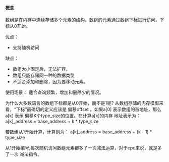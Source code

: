 

#### 概念 ####
数组是在内存中连续存储多个元素的结构。数组的元素通过数组下标进行访问。下标从0开始。

优点：
* 支持随机访问

缺点：
*  数组大小固定后，无法扩容。
*  数组只能存储同一种的数据类型
*  不适合添加和删除，因为要移动元素。

使用场景：
适合查询频繁，增加和删除少的情况。

为什么大多数语言的数组下标都是从0开始，而不是1呢?
从数组存储的内存模型来看，“下标”最确切的定义应该是 偏移offset 。如果a[0]
表示数组的首地址，那么 a[k] 表示 偏移K个type_size的位置。在计算a[k]的内存
地址表示为：
a[k]_address = base_address + k * type_size

若数组从1开始计算，计算则为：
a[k]_address = base_address + (k - 1) * type_size

从1开始编号,每次随机访问数组元素都多了一次减法运算，对于cpu来说，就是多了一次
减法指令。

